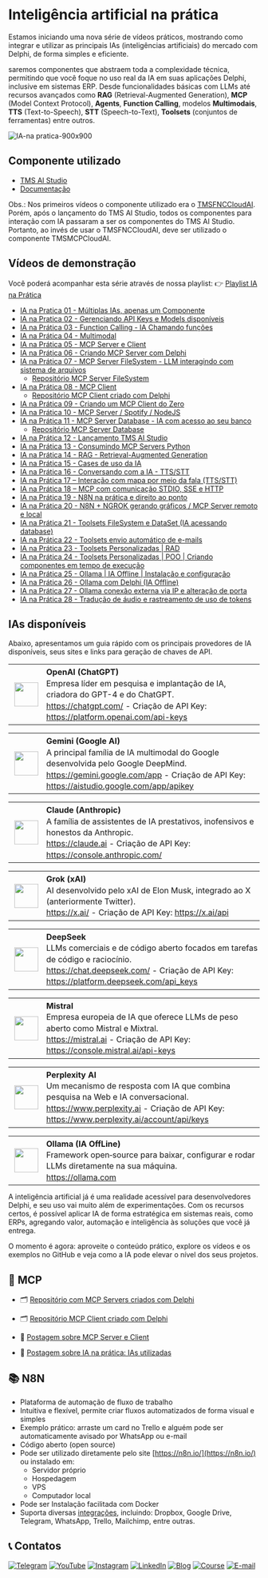 # Inteligência artificial na prática

Estamos iniciando uma nova série de vídeos práticos, mostrando como integrar e utilizar as principais IAs (inteligências artificiais) do mercado com Delphi, de forma simples e eficiente.

saremos componentes que abstraem toda a complexidade técnica, permitindo que você foque no uso real da IA em suas aplicações Delphi, inclusive em sistemas ERP. Desde funcionalidades básicas com LLMs até recursos avançados como **RAG** (Retrieval-Augmented Generation), **MCP** (Model Context Protocol), **Agents**, **Function Calling**, modelos **Multimodais**, **TTS** (Text-to-Speech), **STT** (Speech-to-Text), **Toolsets** (conjuntos de ferramentas) entre outros.

![IA-na pratica-900x900](https://github.com/user-attachments/assets/3b0dea30-0473-414c-a006-2983ac2093f2)

## Componente utilizado
- [TMS AI Studio](https://www.tmssoftware.com/site/tmsaistudio.asp)
- [Documentação](https://download.tmssoftware.com/doc/tmsaistudio/)

Obs.: Nos primeiros vídeos o componente utilizado era o [TMSFNCCloudAI](https://www.tmssoftware.com/site/tmsfnccloudpack.asp). Porém, após o lançamento do TMS AI Studio, todos os componentes para interação com IA passaram a ser os componentes do TMS AI Studio. Portanto, ao invés de usar o TMSFNCCloudAI, deve ser utilizado o componente TMSMCPCloudAI.

## Vídeos de demonstração
Você poderá acompanhar esta série através de nossa playlist:
👉 [Playlist IA na Prática](https://www.youtube.com/playlist?list=PLLHSz4dOnnN237tIxJI10E5cy1dgXJxgP)
- [IA na Pratica 01 - Múltiplas IAs, apenas um Componente](https://www.youtube.com/watch?v=dN0pgO141OY&list=PLLHSz4dOnnN237tIxJI10E5cy1dgXJxgP)
- [IA na Pratica 02 - Gerenciando API Keys e Models disponíveis](https://www.youtube.com/watch?v=UFZVhgtkcBM&list=PLLHSz4dOnnN237tIxJI10E5cy1dgXJxgP)
- [IA na Prática 03 - Function Calling - IA Chamando funções](https://www.youtube.com/watch?v=LZVjg2NTlJE&list=PLLHSz4dOnnN237tIxJI10E5cy1dgXJxgP)
- [IA na Prática 04 - Multimodal](https://www.youtube.com/watch?v=l21c8a3GwiA&list=PLLHSz4dOnnN237tIxJI10E5cy1dgXJxgP)
- [IA na Prática 05 - MCP Server e Client](https://www.youtube.com/watch?v=G7H9_hGQ3Q8&list=PLLHSz4dOnnN237tIxJI10E5cy1dgXJxgP)
- [IA na Prática 06 - Criando MCP Server com Delphi](https://www.youtube.com/watch?v=fS77DYcTerg&list=PLLHSz4dOnnN237tIxJI10E5cy1dgXJxgP)
- [IA na Prática 07 - MCP Server FileSystem - LLM interagindo com sistema de arquivos](https://www.youtube.com/watch?v=AHTS0bTdxXs&list=PLLHSz4dOnnN237tIxJI10E5cy1dgXJxgP)
  - [Repositório MCP Server FileSystem](https://github.com/Code4Delphi/mcp-servers/tree/master/Filesystem)
- [IA na Prática 08 - MCP Client](https://www.youtube.com/watch?v=B3_HI9-8N_U&list=PLLHSz4dOnnN237tIxJI10E5cy1dgXJxgP)
  - [Repositório MCP Client criado com Delphi](https://github.com/Code4Delphi/mcp-client)
- [IA na Prática 09 - Criando um MCP Client do Zero](https://www.youtube.com/watch?v=38HbhsRr4nc&list=PLLHSz4dOnnN237tIxJI10E5cy1dgXJxgP)
- [IA na Prática 10 - MCP Server / Spotify / NodeJS](https://www.youtube.com/watch?v=P9uoITPvK3c&list=PLLHSz4dOnnN237tIxJI10E5cy1dgXJxgP)
- [IA na Prática 11 - MCP Server Database - IA com acesso ao seu banco](https://www.youtube.com/watch?v=W6KKBMetiyE&list=PLLHSz4dOnnN237tIxJI10E5cy1dgXJxgP)
  - [Repositório MCP Server Database](https://github.com/Code4Delphi/mcp-servers/tree/master/Database)
- [IA na Prática 12 - Lançamento TMS AI Studio](https://www.youtube.com/watch?v=TXafyGDx8Os&list=PLLHSz4dOnnN237tIxJI10E5cy1dgXJxgP)
- [IA na Prática 13 - Consumindo MCP Servers Python](https://www.youtube.com/watch?v=B5UUVIKPq1E&list=PLLHSz4dOnnN237tIxJI10E5cy1dgXJxgP)
- [IA na Prática 14 - RAG - Retrieval-Augmented Generation](https://www.youtube.com/watch?v=JzT473X9N1Q&list=PLLHSz4dOnnN237tIxJI10E5cy1dgXJxgP)
- [IA na Prática 15 - Cases de uso da IA](https://www.youtube.com/watch?v=pFlJAxcsSHE&list=PLLHSz4dOnnN237tIxJI10E5cy1dgXJxgP)
- [IA na Prática 16 - Conversando com a IA - TTS/STT](https://www.youtube.com/watch?v=s4fsgngB8Oc&list=PLLHSz4dOnnN237tIxJI10E5cy1dgXJxgP)
- [IA na Prática 17 – Interação com mapa por meio da fala (TTS/STT)](https://www.youtube.com/watch?v=Ywd3OzgETyw&list=PLLHSz4dOnnN237tIxJI10E5cy1dgXJxgP)
- [IA na Prática 18 – MCP com comunicação STDIO, SSE e HTTP](https://www.youtube.com/watch?v=cocduhBc23k&list=PLLHSz4dOnnN237tIxJI10E5cy1dgXJxgP)
- [IA na Prática 19 - N8N na prática e direito ao ponto](https://www.youtube.com/watch?v=0LUCje2BIUo&list=PLLHSz4dOnnN237tIxJI10E5cy1dgXJxgP)
- [IA na Prática 20 - N8N + NGROK gerando gráficos / MCP Server remoto e local](https://www.youtube.com/watch?v=9KxcsnSL_5U&list=PLLHSz4dOnnN237tIxJI10E5cy1dgXJxgP)
- [IA na Prática 21 - Toolsets FileSystem e DataSet (IA acessando database)](https://www.youtube.com/watch?v=M61eWjI2zms&list=PLLHSz4dOnnN237tIxJI10E5cy1dgXJxgP)
- [IA na Prática 22 - Toolsets envio automático de e-mails](https://www.youtube.com/watch?v=nrPhjpU2Ltk&list=PLLHSz4dOnnN237tIxJI10E5cy1dgXJxgP)
- [IA na Prática 23 - Toolsets Personalizadas | RAD](https://www.youtube.com/watch?v=rGPqzElOd3w&list=PLLHSz4dOnnN237tIxJI10E5cy1dgXJxgP)
- [IA na Prática 24 - Toolsets Personalizadas | POO | Criando componentes em tempo de execução](https://www.youtube.com/watch?v=h8HAE36PYmg&list=PLLHSz4dOnnN237tIxJI10E5cy1dgXJxgP)
- [IA na Prática 25 - Ollama | IA Offline | Instalação e configuração](https://www.youtube.com/watch?v=GwXEut0yUIY&list=PLLHSz4dOnnN237tIxJI10E5cy1dgXJxgP)
- [IA na Prática 26 - Ollama com Delphi (IA Offline)](https://www.youtube.com/watch?v=B7-j-IbsOp8&list=PLLHSz4dOnnN237tIxJI10E5cy1dgXJxgP)
- [IA na Prática 27 - Ollama conexão externa via IP e alteração de porta](https://www.youtube.com/watch?v=8OdoJ1xNgqI&list=PLLHSz4dOnnN237tIxJI10E5cy1dgXJxgP)
- [IA na Prática 28 - Tradução de áudio e rastreamento de uso de tokens](https://www.youtube.com/watch?v=oI2EBgHfzZQ&list=PLLHSz4dOnnN237tIxJI10E5cy1dgXJxgP)

## IAs disponíveis
Abaixo, apresentamos um guia rápido com os principais provedores de IA disponíveis, seus sites e links para geração de chaves de API.

<table style="margin-bottom: 10px; width: 100%;">
  <tr>
    <td style="width: 64px; text-align: center; vertical-align: middle; padding: 4px;">
      <img src="https://code4delphi.com.br/img/LLMs-Logos/128x128/openai-128x128.png" width="48">
    </td>
    <td style="width: calc(100% - 64px); vertical-align: top; text-align: left; padding: 4px; line-height: 1.4;">
      <strong>OpenAI (ChatGPT)</strong><br>
      Empresa líder em pesquisa e implantação de IA, criadora do GPT-4 e do ChatGPT.<br>
      <a href="https://chatgpt.com/" target="_blank">https://chatgpt.com/</a> - Criação de API Key: <a href="https://platform.openai.com/api-keys" target="_blank">https://platform.openai.com/api-keys</a>
    </td>
  </tr>
</table>

<table style="margin-bottom: 10px; width: 100%;">
  <tr>
    <td style="width: 64px; text-align: center; vertical-align: middle; padding: 4px;">
      <img src="https://code4delphi.com.br/img/LLMs-Logos/128x128/gemini-128x128.png" width="48">
    </td>
    <td style="width: calc(100% - 64px); vertical-align: top; text-align: left; padding: 4px; line-height: 1.4;">
      <strong>Gemini (Google AI)</strong><br>
      A principal família de IA multimodal do Google desenvolvida pelo Google DeepMind.<br>
      <a href="https://gemini.google.com/app" target="_blank">https://gemini.google.com/app</a> - Criação de API Key: <a href="https://aistudio.google.com/app/apikey" target="_blank">https://aistudio.google.com/app/apikey</a>
    </td>
  </tr>
</table>

<table style="margin-bottom: 10px; width: 100%;">
  <tr>
    <td style="width: 64px; text-align: center; vertical-align: middle; padding: 4px;">
      <img src="https://code4delphi.com.br/img/LLMs-Logos/128x128/claude-128x128.png" width="48">
    </td>
    <td style="width: calc(100% - 64px); vertical-align: top; text-align: left; padding: 4px; line-height: 1.4;">
      <strong>Claude (Anthropic)</strong><br>
      A família de assistentes de IA prestativos, inofensivos e honestos da Anthropic.<br>
      <a href="https://claude.ai" target="_blank">https://claude.ai</a> - Criação de API Key: <a href="https://console.anthropic.com/" target="_blank">https://console.anthropic.com/</a>
    </td>
  </tr>
</table>

<table style="margin-bottom: 10px; width: 100%;">
  <tr>
    <td style="width: 64px; text-align: center; vertical-align: middle; padding: 4px;">
      <img src="https://code4delphi.com.br/img/LLMs-Logos/128x128/grok-128x128.png" width="48">
    </td>
    <td style="width: calc(100% - 64px); vertical-align: top; text-align: left; padding: 4px; line-height: 1.4;">
      <strong>Grok (xAI)</strong><br>
      AI desenvolvido pelo xAI de Elon Musk, integrado ao X (anteriormente Twitter).<br>
      <a href="https://x.ai/" target="_blank">https://x.ai/</a> - Criação de API Key: <a href="https://x.ai/api" target="_blank">https://x.ai/api</a>
    </td>
  </tr>
</table>

<table style="margin-bottom: 10px; width: 100%;">
  <tr>
    <td style="width: 64px; text-align: center; vertical-align: middle; padding: 4px;">
      <img src="https://code4delphi.com.br/img/LLMs-Logos/128x128/deepseek-128x128.png" width="48">
    </td>
    <td style="width: calc(100% - 64px); vertical-align: top; text-align: left; padding: 4px; line-height: 1.4;">
      <strong>DeepSeek</strong><br>
      LLMs comerciais e de código aberto focados em tarefas de código e raciocínio.<br>
      <a href="https://chat.deepseek.com/" target="_blank">https://chat.deepseek.com/</a> - Criação de API Key: <a href="https://platform.deepseek.com/api_keys" target="_blank">https://platform.deepseek.com/api_keys</a>
    </td>
  </tr>
</table>

<table style="margin-bottom: 10px; width: 100%;">
  <tr>
    <td style="width: 64px; text-align: center; vertical-align: middle; padding: 4px;">
      <img src="https://code4delphi.com.br/img/LLMs-Logos/128x128/mistral-128x128.png" width="48">
    </td>
    <td style="width: calc(100% - 64px); vertical-align: top; text-align: left; padding: 4px; line-height: 1.4;">
      <strong>Mistral</strong><br>
      Empresa europeia de IA que oferece LLMs de peso aberto como Mistral e Mixtral.<br>
      <a href="https://mistral.ai" target="_blank">https://mistral.ai</a> - Criação de API Key: <a href="https://console.mistral.ai/api-keys" target="_blank">https://console.mistral.ai/api-keys</a>
    </td>
  </tr>
</table>

<table style="margin-bottom: 10px; width: 100%;">
  <tr>
    <td style="width: 64px; text-align: center; vertical-align: middle; padding: 4px;">
      <img src="https://code4delphi.com.br/img/LLMs-Logos/128x128/perplexity-128x128.png" width="48">
    </td>
    <td style="width: calc(100% - 64px); vertical-align: top; text-align: left; padding: 4px; line-height: 1.4;">
      <strong>Perplexity AI</strong><br>
      Um mecanismo de resposta com IA que combina pesquisa na Web e IA conversacional.<br>
      <a href="https://www.perplexity.ai" target="_blank">https://www.perplexity.ai</a> - Criação de API Key: <a href="https://www.perplexity.ai/account/api/keys" target="_blank">https://www.perplexity.ai/account/api/keys</a>
    </td>
  </tr>
</table>

<table style="margin-bottom: 10px; width: 100%;">
  <tr>
    <td style="width: 64px; text-align: center; vertical-align: middle; padding: 4px;">
      <img src="https://code4delphi.com.br/img/LLMs-Logos/128x128/ollama-128x128.png" width="48">
    </td>
    <td style="width: calc(100% - 64px); vertical-align: top; text-align: left; padding: 4px; line-height: 1.4;">
      <strong>Ollama (IA OffLine)</strong><br>
      Framework open‑source para baixar, configurar e rodar LLMs diretamente na sua máquina. <br>
      <a href="https://ollama.com" target="_blank">https://ollama.com</a>
      <!-- - Criação de API Key: <a href="https://ollama.com" target="_blank">https://ollama.com</a> -->
    </td>
  </tr>
</table>

A inteligência artificial já é uma realidade acessível para desenvolvedores Delphi, e seu uso vai muito além de experimentações. Com os recursos certos, é possível aplicar IA de forma estratégica em sistemas reais, como ERPs, agregando valor, automação e inteligência às soluções que você já entrega.

O momento é agora: aproveite o conteúdo prático, explore os vídeos e os exemplos no GitHub e veja como a IA pode elevar o nível dos seus projetos.

## 🔗 MCP
- 🗂️ [Repositório com MCP Servers criados com Delphi](https://github.com/Code4Delphi/mcp-servers)

- 🗂️ [Repositório MCP Client criado com Delphi](https://github.com/Code4Delphi/mcp-client)

- 🌟 [Postagem sobre MCP Server e Client](https://code4delphi.com.br/blog/mcp/)

- 🌟 [Postagem sobre IA na prática: IAs utilizadas](https://code4delphi.com.br/blog/ia-na-pratica-ias-utilizadas/)

## 📚 N8N
- Plataforma de automação de fluxo de trabalho
- Intuitiva e flexível, permite criar fluxos automatizados de forma visual e simples
- Exemplo prático: arraste um card no Trello e alguém pode ser automaticamente avisado por WhatsApp ou e-mail
- Código aberto (open source)
- Pode ser utilizado diretamente pelo site [https://n8n.io/](https://n8n.io/) ou instalado em:
  - Servidor próprio
  - Hospedagem
  - VPS
  - Computador local
- Pode ser Instalação facilitada com Docker
- Suporta diversas [integrações](https://n8n.io/integrations/), incluindo: Dropbox, Google Drive, Telegram, WhatsApp, Trello, Mailchimp, entre outras.

## 📞 Contatos
[![Telegram](https://img.shields.io/badge/Telegram-Join-blue?logo=telegram)](https://t.me/Code4Delphi)
[![YouTube](https://img.shields.io/badge/YouTube-Join-red?logo=youtube&logoColor=red)](https://www.youtube.com/@code4delphi)
[![Instagram](https://img.shields.io/badge/Intagram-Follow-red?logo=instagram&logoColor=pink)](https://www.instagram.com/code4delphi/)
[![LinkedIn](https://img.shields.io/badge/LinkedIn-Connect-blue)](https://www.linkedin.com/in/cesar-cardoso-dev)
[![Blog](https://img.shields.io/badge/Blog-Code4Delphi-F00?logo=delphi)](https://code4delphi.com.br/blog/)
[![Course](https://img.shields.io/badge/Course-Delphi-F00?logo=delphi)](https://go.hotmart.com/U81331747Y?dp=1)
[![E-mail](https://img.shields.io/badge/E--mail-Send-yellowgreen?logo=maildotru&logoColor=yellowgreen)](mailto:contato@code4delphi.com.br)
